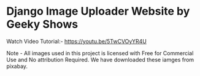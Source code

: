 # Django Image Uploader Website by Geeky Shows 
Watch Video Tutorial:- https://youtu.be/5TwCVOyYR4U

Note - All images used in this project is licensed with Free for Commercial Use and No attribution Required. We have downloaded these iamges from pixabay. 
 
